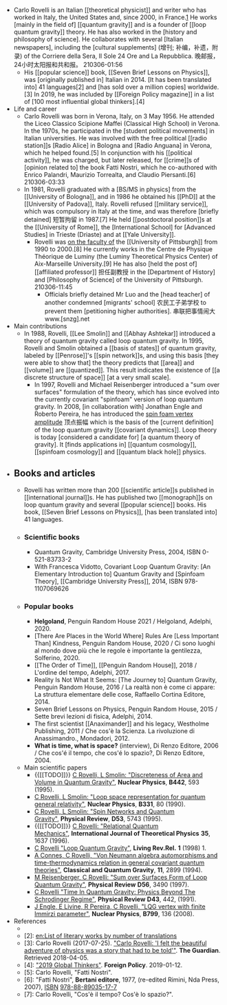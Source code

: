 - Carlo Rovelli is an Italian [[theoretical physicist]] and writer who has worked in Italy, the United States and, since 2000, in France.[1] He works [mainly in the field of] [[quantum gravity]] and is a founder of [[loop quantum gravity]] theory. He has also worked in the [history and philosophy of science]. He collaborates with several [Italian newspapers], including the [cultural supplements] (增刊; 补编，补遗，附录) of the Corriere della Sera, Il Sole 24 Ore and La Repubblica. 晚邮报，24小时太阳报和共和报。
210306-01:56
    - His [[popular science]] book, [[Seven Brief Lessons on Physics]], was [originally published in] Italian in 2014. [It has been translated into] 41 languages[2] and [has sold over a million copies] worldwide.[3] In 2019, he was included by [[Foreign Policy magazine]] in a list of [100 most influential global thinkers].[4]
- Life and career
    - Carlo Rovelli was born in Verona, Italy, on 3 May 1956. He attended the Liceo Classico Scipione Maffei (Classical High School) in Verona. In the 1970s, he participated in the [student political movements] in Italian universities. He was involved with the free political [[radio station]]s [Radio Alice] in Bologna and [Radio Anguana] in Verona, which he helped found.[5] In conjunction with his [[political activity]], he was charged, but later released, for [[crime]]s of [opinion related to] the book Fatti Nostri, which he co-authored with Enrico Palandri, Maurizio Torrealta, and Claudio Piersanti.[6]
210306-03:33
    - In 1981, Rovelli graduated with a [BS/MS in physics] from the [[University of Bologna]], and in 1986 he obtained his [[PhD]] at the [[University of Padova]], Italy. Rovelli refused [[military service]], which was compulsory in Italy at the time, and was therefore [briefly detained] 短暂拘留 in 1987.[7] He held [[postdoctoral position]]s at the [[University of Rome]], the [International School] for [Advanced Studies] in Trieste (Driaste) and at [[Yale University]]. 
        - Rovelli was [on the faculty of]([[faculty]]) the [[University of Pittsburgh]] from 1990 to 2000.[8] He currently works in the Centre de Physique Théorique de Luminy (the Luminy Theoretical Physics Center) of Aix-Marseille University.[9] He has also [held the post of] [[affiliated professor]] 担任副教授 in the [Department of History] and [Philosophy of Science] of the University of Pittsburgh.
210306-11:45
            - Officials briefly detained Mr Luo and the [head teacher] of another condemned [migrants' school] 农民工子弟学校 to prevent them [petitioning higher authorities]. 串联把事情闹大 www.[snzg].net
- Main contributions
    - In 1988, Rovelli, [[Lee Smolin]] and [[Abhay Ashtekar]] introduced a theory of quantum gravity called loop quantum gravity. In 1995, Rovelli and Smolin obtained a [[basis of states]] of quantum gravity, labeled by [[Penrose]]'s [[spin network]]s, and using this basis [they were able to show that] the theory predicts that [[area]] and [[volume]] are [[quantized]]. This result indicates the existence of [[a discrete structure of space]] [at a very small scale]. 
        - In 1997, Rovelli and Michael Reisenberger introduced a "sum over surfaces" formulation of the theory, which has since evolved into the currently covariant "spinfoam" version of loop quantum gravity. In 2008, [in collaboration with] Jonathan Engle and Roberto Pereira, he has introduced the [spin foam vertex amplitude](((neVwyavz0))) 顶点振幅 which is the basis of the [current definition] of the loop quantum gravity [[covariant dynamics]]. Loop theory is today [considered a candidate for] [a quantum theory of gravity]. It [finds applications in] [[quantum cosmology]], [[spinfoam cosmology]] and [[quantum black hole]] physics.
- ## Books and articles
    - Rovelli has written more than 200 [[scientific article]]s published in [[international journal]]s. He has published two [[monograph]]s on loop quantum gravity and several [[popular science]] books. His book, [[Seven Brief Lessons on Physics]], [has been translated into] 41 languages.
    - ### Scientific books
        - Quantum Gravity, Cambridge University Press, 2004, ISBN 0-521-83733-2
        - With Francesca Vidotto, Covariant Loop Quantum Gravity: [An Elementary Introduction to] Quantum Gravity and [Spinfoam Theory], [[Cambridge University Press]], 2014, ISBN 978-1107069626
    - ### Popular books
        - __Helgoland__, Penguin Random House 2021 / Helgoland, Adelphi, 2020.
        - [There Are Places in the World Where] Rules Are [Less Important Than] Kindness, Penguin Random House, 2020 / Ci sono luoghi al mondo dove più che le regole è importante la gentilezza, Solferino, 2020.
        - [[The Order of Time]], [[Penguin Random House]], 2018 / L'ordine del tempo, Adelphi, 2017.
        - Reality Is Not What It Seems: [The Journey to] Quantum Gravity, Penguin Random House, 2016 / La realtà non è come ci appare: La struttura elementare delle cose, Raffaello Cortina Editore, 2014.
        - Seven Brief Lessons on Physics, Penguin Random House, 2015 / Sette brevi lezioni di fisica, Adelphi, 2014.
        - The first scientist [[Anaximander]] and his legacy, Westholme Publishing, 2011 / Che cos'è la Scienza. La rivoluzione di Anassimandro., Mondadori, 2012.
        - __What is time, what is space?__ (interview), Di Renzo Editore, 2006 / Che cos'é il tempo, che cos'é lo spazio?, Di Renzo Editore, 2004.
    - Main scientific papers
        - {{[[TODO]]}} [C Rovelli, L Smolin: "Discreteness of Area and Volume in Quantum Gravity"](http://inspirehep.net/record/379391), __Nuclear Physics__, **B442**, 593 (1995).
        - [C Rovelli, L Smolin: "Loop space representation for quantum general relativity"](http://inspirehep.net/record/25518), __Nuclear Physics__, **B331**, 80 (1990).
        - [C Rovelli, L Smolin: "Spin Networks and Quantum Gravity"](http://inspirehep.net/record/394831), __Physical Review__, **D53**, 5743 (1995).
        - {{[[TODO]]}} [C Rovelli: "Relational Quantum Mechanics"](http://inspirehep.net/record/406886), __International Journal of Theoretical Physics__ **35**, 1637 (1996).
        - [C Rovelli "Loop Quantum Gravity"](http://www.livingreviews.org/Articles/Volume1/1998-1rovelli/), __Living Rev.Rel.__ **1** (1998) 1.
        - [A Connes, C Rovelli, "Von Neumann algebra automorphisms and time-thermodynamics relation in general covariant quantum theories"](http://inspirehep.net/record/374105), __Classical and Quantum Gravity__, **11**, 2899 (1994).
        - [M Reisenberger, C Rovelli: "Sum over Surfaces Form of Loop Quantum Gravity"](http://inspirehep.net/record/427449), __Physical Review__ **D56**, 3490 (1997).
        - [C Rovelli "Time In Quantum Gravity: Physics Beyond The Schrodinger Regime"](http://inspirehep.net/record/287387), __Physical Review__ **D43**, 442, (1991).
        - [J Engle, E Livine, R Pereira, C Rovelli, "LQG vertex with finite Immirzi parameter"](http://inspirehep.net/record/767136), __Nuclear Physics__, **B799**, 136 (2008).
- References
    - [1]: ["Resume"](http://www.cpt.univ-mrs.fr/~rovelli/vita.pdf) (PDF). __www.cpt.univ-mrs.fr__.
    - [2]: [en:List of literary works by number of translations](https://en.wikipedia.org/wiki/List_of_literary_works_by_number_of_translations)
    - [3]: Carlo Rovelli (2017-07-25). ["Carlo Rovelli: 'I felt the beautiful adventure of physics was a story that had to be told'"](https://www.theguardian.com/books/2017/jul/25/carlo-rovelli-i-felt-the-beautiful-adventure-of-physics-was-a-story-that-had-to-be-told). __The Guardian__. Retrieved 2018-04-05.
    - [4]: ["2019 Global Thinkers"](https://foreignpolicy.com/2019-global-thinkers/). __Foreign Policy__. 2019-01-12.
    - [5]: Carlo Rovelli, "Fatti Nostri".
    - [6]: "Fatti Nostri", __Bertani editore__, 1977, (re-edited Rimini, Nda Press, 2007), [ISBN](https://en.wikipedia.org/wiki/ISBN_%28identifier%29) [978-88-89035-17-7](https://en.wikipedia.org/wiki/Special:BookSources/978-88-89035-17-7)
    - [7]: Carlo Rovelli, "Cos'è il tempo? Cos'è lo spazio?".
